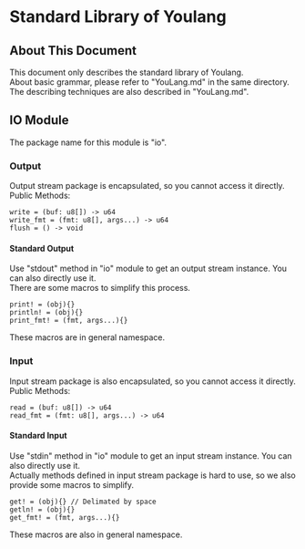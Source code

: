 # Standard Library of Youlang

## About This Document
This document only describes the standard library of Youlang.     
About basic grammar, please refer to "YouLang.md" in the same directory.    
The describing techniques are also described in "YouLang.md".

## IO Module
The package name for this module is "io".

### Output
Output stream package is encapsulated, so you cannot access it directly.     
Public Methods: 
```
write = (buf: u8[]) -> u64
write_fmt = (fmt: u8[], args...) -> u64
flush = () -> void
```

#### Standard Output
Use "stdout" method in "io" module to get an output stream instance. You can also directly use it.      
There are some macros to simplify this process.      
```
print! = (obj){}
println! = (obj){}
print_fmt! = (fmt, args...){}
```
These macros are in general namespace.

### Input
Input stream package is also encapsulated, so you cannot access it directly.     
Public Methods:
```
read = (buf: u8[]) -> u64
read_fmt = (fmt: u8[], args...) -> u64
```

#### Standard Input
Use "stdin" method in "io" module to get an input stream instance. You can also directly use it.     
Actually methods defined in input stream package is hard to use, so we also provide some macros to simplify.
```
get! = (obj){} // Delimated by space
getln! = (obj){}
get_fmt! = (fmt, args...){}
```
These macros are also in general namespace.